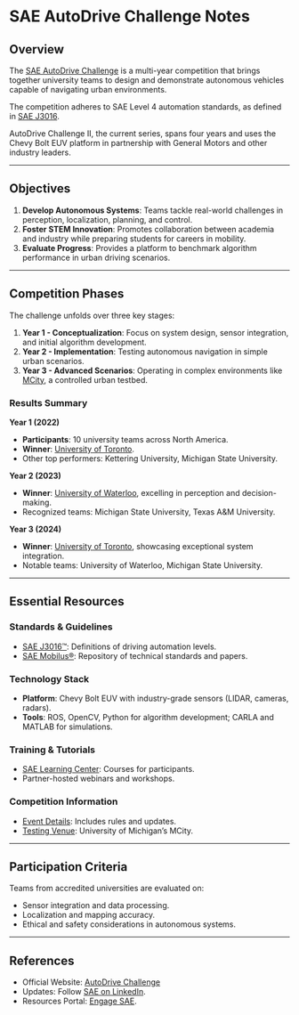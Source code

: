 # SAE AutoDrive Challenge Notes

## Overview

The [SAE AutoDrive Challenge](https://www.autodrivechallenge.com/) is a multi-year competition that brings together university teams to design and demonstrate autonomous vehicles capable of navigating urban environments. 

The competition adheres to SAE Level 4 automation standards, as defined in [SAE J3016](https://www.sae.org/standards/content/j3016_202104/). 

AutoDrive Challenge II, the current series, spans four years and uses the Chevy Bolt EUV platform in partnership with General Motors and other industry leaders.

---

## Objectives

1. **Develop Autonomous Systems**: Teams tackle real-world challenges in perception, localization, planning, and control.
2. **Foster STEM Innovation**: Promotes collaboration between academia and industry while preparing students for careers in mobility.
3. **Evaluate Progress**: Provides a platform to benchmark algorithm performance in urban driving scenarios.

---

## Competition Phases

The challenge unfolds over three key stages:

1. **Year 1 - Conceptualization**: Focus on system design, sensor integration, and initial algorithm development.
2. **Year 2 - Implementation**: Testing autonomous navigation in simple urban scenarios.
3. **Year 3 - Advanced Scenarios**: Operating in complex environments like [MCity](https://mcity.umich.edu/), a controlled urban testbed.

### Results Summary

**Year 1 (2022)**  
- **Participants**: 10 university teams across North America.  
- **Winner**: [University of Toronto](https://www.sae.org/binaries/content/assets/cm/content/attend/2022/student-events/autodrive-challenge-series-2/adcii_year1_overall_results_pdf.pdf).  
- Other top performers: Kettering University, Michigan State University.

**Year 2 (2023)**  
- **Winner**: [University of Waterloo](https://www.sae.org/binaries/content/assets/cm/content/attend/2022/student-events/autodrive-challenge-series-2/adc_ii_year2_overall_v6.pdf), excelling in perception and decision-making.  
- Recognized teams: Michigan State University, Texas A&M University.

**Year 3 (2024)**  
- **Winner**: [University of Toronto](https://www.sae.org/binaries/content/assets/cm/content/attend/2022/student-events/autodrive-challenge-series-2/adc_ii_year3_overall_v4.pdf-zacpace-3.pdf), showcasing exceptional system integration.  
- Notable teams: University of Waterloo, Michigan State University.

---

## Essential Resources

### Standards & Guidelines
- [SAE J3016™](https://www.sae.org/standards/content/j3016_202104/): Definitions of driving automation levels.  
- [SAE Mobilus®](https://saemobilus.sae.org/): Repository of technical standards and papers.

### Technology Stack
- **Platform**: Chevy Bolt EUV with industry-grade sensors (LIDAR, cameras, radars).  
- **Tools**: ROS, OpenCV, Python for algorithm development; CARLA and MATLAB for simulations.

### Training & Tutorials
- [SAE Learning Center](https://www.sae.org/learn/professional-development): Courses for participants.  
- Partner-hosted webinars and workshops.

### Competition Information
- [Event Details](https://engagesae.org/portfolios/adc): Includes rules and updates.  
- [Testing Venue](https://mcity.umich.edu/): University of Michigan’s MCity.

---

## Participation Criteria

Teams from accredited universities are evaluated on:  
- Sensor integration and data processing.  
- Localization and mapping accuracy.  
- Ethical and safety considerations in autonomous systems.

---

## References

- Official Website: [AutoDrive Challenge](https://www.autodrivechallenge.com/)  
- Updates: Follow [SAE on LinkedIn](https://www.linkedin.com/company/sae-international/).  
- Resources Portal: [Engage SAE](https://engagesae.org/portfolios/adc).


